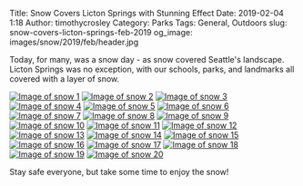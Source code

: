 Title: Snow Covers Licton Springs with Stunning Effect
Date: 2019-02-04 1:18
Author: timothycrosley
Category: Parks
Tags: General, Outdoors
slug: snow-covers-licton-springs-feb-2019
og_image: images/snow/2019/feb/header.jpg

Today, for many, was a snow day - as snow covered Seattle's landscape. Licton Springs was no exception, with our schools, parks, and landmarks all covered with a layer of snow.

[![Image of snow 1](/images/snow/2019/feb/1.jpg)](/images/snow/2019/feb/1.jpg)
[![Image of snow 2](/images/snow/2019/feb/2.jpg)](/images/snow/2019/feb/2.jpg)
[![Image of snow 3](/images/snow/2019/feb/3.jpg)](/images/snow/2019/feb/3.jpg)
[![Image of snow 4](/images/snow/2019/feb/4.jpg)](/images/snow/2019/feb/4.jpg)
[![Image of snow 5](/images/snow/2019/feb/5.jpg)](/images/snow/2019/feb/5.jpg)
[![Image of snow 6](/images/snow/2019/feb/6.jpg)](/images/snow/2019/feb/6.jpg)
[![Image of snow 7](/images/snow/2019/feb/7.jpg)](/images/snow/2019/feb/7.jpg)
[![Image of snow 8](/images/snow/2019/feb/8.jpg)](/images/snow/2019/feb/8.jpg)
[![Image of snow 9](/images/snow/2019/feb/9.jpg)](/images/snow/2019/feb/9.jpg)
[![Image of snow 10](/images/snow/2019/feb/10.jpg)](/images/snow/2019/feb/10.jpg)
[![Image of snow 11](/images/snow/2019/feb/11.jpg)](/images/snow/2019/feb/11.jpg)
[![Image of snow 12](/images/snow/2019/feb/12.jpg)](/images/snow/2019/feb/12.jpg)
[![Image of snow 13](/images/snow/2019/feb/13.jpg)](/images/snow/2019/feb/13.jpg)
[![Image of snow 14](/images/snow/2019/feb/14.jpg)](/images/snow/2019/feb/14.jpg)
[![Image of snow 15](/images/snow/2019/feb/15.jpg)](/images/snow/2019/feb/15.jpg)
[![Image of snow 16](/images/snow/2019/feb/16.jpg)](/images/snow/2019/feb/16.jpg)
[![Image of snow 17](/images/snow/2019/feb/17.jpg)](/images/snow/2019/feb/17.jpg)
[![Image of snow 18](/images/snow/2019/feb/18.jpg)](/images/snow/2019/feb/18.jpg)
[![Image of snow 19](/images/snow/2019/feb/19.jpg)](/images/snow/2019/feb/19.jpg)
[![Image of snow 20](/images/snow/2019/feb/20.jpg)](/images/snow/2019/feb/20.jpg)

Stay safe everyone, but take some time to enjoy the snow!
